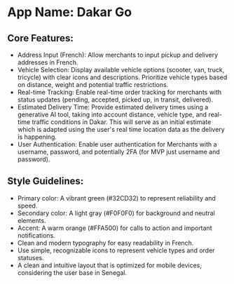 # **App Name**: Dakar Go

## Core Features:

- Address Input (French): Allow merchants to input pickup and delivery addresses in French.
- Vehicle Selection: Display available vehicle options (scooter, van, truck, tricycle) with clear icons and descriptions.  Prioritize vehicle types based on distance, weight and potential traffic restrictions.
- Real-time Tracking: Enable real-time order tracking for merchants with status updates (pending, accepted, picked up, in transit, delivered).
- Estimated Delivery Time: Provide estimated delivery times using a generative AI tool, taking into account distance, vehicle type, and real-time traffic conditions in Dakar. This will serve as an initial estimate which is adapted using the user's real time location data as the delivery is happening.
- User Authentication: Enable user authentication for Merchants with a username, password, and potentially 2FA (for MVP just username and password).

## Style Guidelines:

- Primary color: A vibrant green (#32CD32) to represent reliability and speed.
- Secondary color: A light gray (#F0F0F0) for background and neutral elements.
- Accent: A warm orange (#FFA500) for calls to action and important notifications.
- Clean and modern typography for easy readability in French.
- Use simple, recognizable icons to represent vehicle types and order statuses.
- A clean and intuitive layout that is optimized for mobile devices, considering the user base in Senegal.
